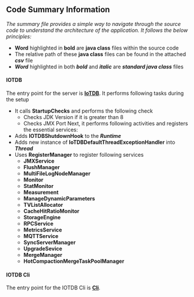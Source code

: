## Code Summary Information ##
_The summary file provides a simple way to navigate through the source code to understand the architecture of the application. It follows the below principles:_
* **Word** highlighted in **bold** are **java class** files within the source code
* The relative path of these **java class** files can be found in the attached _**csv**_ file
* _**Word**_ highlighted in both _**bold**_ and _**italic**_ are _**standard java class**_ files

#### IOTDB ####
The entry point for the server is **[IoTDB](https://github.com/apache/iotdb/tree/master/server/src/main/java/org/apache/iotdb/db/service/IoTDB.java)**. It performs following tasks during the setup
* It calls **StartupChecks** and performs the following check
  * Checks JDK Version if it is greater than 8
  * Checks JMX Port
Next, it performs following activities and registers the essential services:
* Adds **IOTDBShutdownHook** to the _**Runtime**_
* Adds new instance of **IoTDBDefaultThreadExceptionHandler** into _**Thread**_
* Uses **RegisterManager** to register following services
  * **JMXService**
  * **FlushManager**
  * **MultiFileLogNodeManager**
  * **Monitor**
  * **StatMonitor**
  * **Measurement**
  * **ManageDynamicParameters**
  * **TVListAllocator**
  * **CacheHitRatioMonitor**
  * **StorageEngine**
  * **RPCService**
  * **MetricsService**
  * **MQTTService**
  * **SyncServerManager**
  * **UpgradeSevice**
  * **MergeManager**
  * **HotCompactionMergeTaskPoolManager**

#### IOTDB Cli ####
The entry point for the IOTDB Cli is **[Cli](https://github.com/apache/iotdb/blob/master/cli/src/main/java/org/apache/iotdb/cli/Cli.java)**. 
